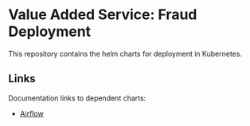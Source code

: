 # Value Added Service: Fraud Deployment

This repository contains the helm charts for deployment in Kubernetes.

## Links

Documentation links to dependent charts:
* [Airflow](https://github.com/airflow-helm/charts/tree/main/charts/airflow)